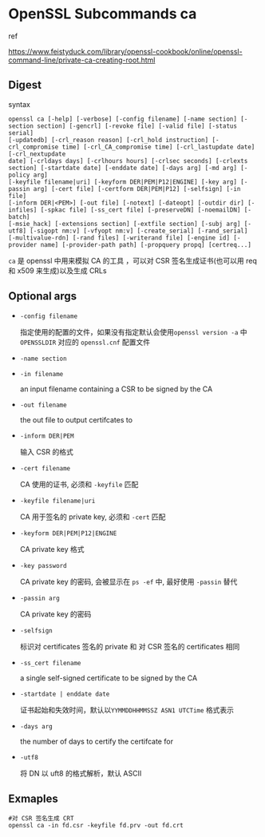 # OpenSSL Subcommands ca

ref

https://www.feistyduck.com/library/openssl-cookbook/online/openssl-command-line/private-ca-creating-root.html

## Digest

syntax

```
openssl ca [-help] [-verbose] [-config filename] [-name section] [-section section] [-gencrl] [-revoke file] [-valid file] [-status serial]
[-updatedb] [-crl_reason reason] [-crl_hold instruction] [-crl_compromise time] [-crl_CA_compromise time] [-crl_lastupdate date] [-crl_nextupdate
date] [-crldays days] [-crlhours hours] [-crlsec seconds] [-crlexts section] [-startdate date] [-enddate date] [-days arg] [-md arg] [-policy arg]
[-keyfile filename|uri] [-keyform DER|PEM|P12|ENGINE] [-key arg] [-passin arg] [-cert file] [-certform DER|PEM|P12] [-selfsign] [-in file]
[-inform DER|<PEM>] [-out file] [-notext] [-dateopt] [-outdir dir] [-infiles] [-spkac file] [-ss_cert file] [-preserveDN] [-noemailDN] [-batch]
[-msie_hack] [-extensions section] [-extfile section] [-subj arg] [-utf8] [-sigopt nm:v] [-vfyopt nm:v] [-create_serial] [-rand_serial]
[-multivalue-rdn] [-rand files] [-writerand file] [-engine id] [-provider name] [-provider-path path] [-propquery propq] [certreq...]
```

`ca` 是 openssl 中用来模拟 CA 的工具 ，可以对 CSR 签名生成证书(也可以用 req 和 x509 来生成)以及生成 CRLs

## Optional args

- `-config filename`

  指定使用的配置的文件，如果没有指定默认会使用`openssl version -a` 中 `OPENSSLDIR` 对应的 `openssl.cnf` 配置文件

- `-name section`

- `-in filename`

  an input filename containing a CSR to be signed by the CA

- `-out filename`

  the out file to output certifcates to

- `-inform DER|PEM`

  输入 CSR 的格式

- `-cert filename`

  CA 使用的证书, 必须和 `-keyfile` 匹配

- `-keyfile filename|uri`

  CA 用于签名的 private key, 必须和 `-cert` 匹配

- `-keyform DER|PEM|P12|ENGINE`

  CA private key 格式

- `-key password`

  CA private key 的密码, 会被显示在 `ps -ef` 中, 最好使用 `-passin` 替代

- `-passin arg`

  CA private key 的密码

- `-selfsign`

  标识对 certificates 签名的 private 和 对 CSR 签名的 certificates 相同 

- `-ss_cert filename`

  a single self-signed certificate to be signed by the CA

- `-startdate | enddate date`

  证书起始和失效时间，默认以`YYMMDDHHMMSSZ ASN1 UTCTime` 格式表示

- `-days arg`

  the number of days to certify the certifcate for

- `-utf8`

  将 DN 以 uft8 的格式解析，默认 ASCII

## Exmaples

```
#对 CSR 签名生成 CRT
openssl ca -in fd.csr -keyfile fd.prv -out fd.crt
```

